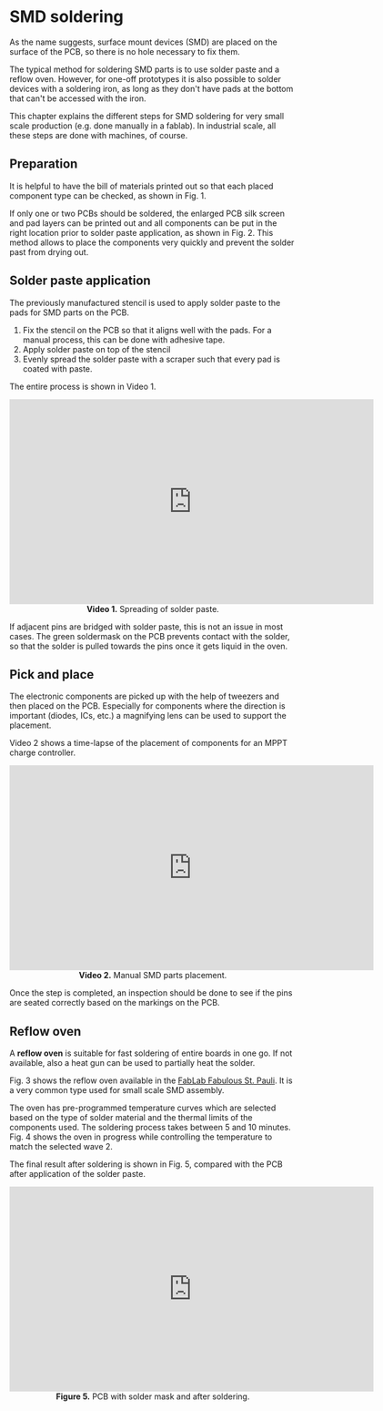 # SMD soldering

As the name suggests, surface mount devices (SMD) are placed on the surface of the PCB, so there is no hole necessary to fix them.

The typical method for soldering SMD parts is to use solder paste and a reflow oven. However, for one-off prototypes it is also possible to solder devices with a soldering iron, as long as they don't have pads at the bottom that can't be accessed with the iron.

This chapter explains the different steps for SMD soldering for very small scale production (e.g. done manually in a fablab). In industrial scale, all these steps are done with machines, of course.

## Preparation

It is helpful to have the bill of materials printed out so that each placed component type can be checked, as shown in Fig. 1.

<fig-caption src="production/bom_printout.jpg" caption="BOM print-out with check marks" num="1" />

If only one or two PCBs should be soldered, the enlarged PCB silk screen and pad layers can be printed out and all components can be put in the right location prior to solder paste application, as shown in Fig. 2. This method allows to place the components very quickly and prevent the solder past from drying out.

<fig-caption src="production/pcb_printout.jpg" caption="Enlarged PCB layout print" num="2" />

## Solder paste application

The previously manufactured stencil is used to apply solder paste to the pads for SMD parts on the PCB.

1. Fix the stencil on the PCB so that it aligns well with the pads. For a manual process, this can be done with adhesive tape.
2. Apply solder paste on top of the stencil
3. Evenly spread the solder paste with a scraper such that every pad is coated with paste.

The entire process is shown in Video 1.

<center>
<iframe src="https://player.vimeo.com/video/471677194" width="640" height="360" frameborder="0" allow="autoplay; fullscreen" allowfullscreen></iframe>
<figcaption><b>Video 1.</b> Spreading of solder paste.</figcaption>
</center>

<!--
<fig-caption src="production/stencil_spreading_paste.jpg" caption="Applying solder paste onto the PCB" num="1" />
-->

If adjacent pins are bridged with solder paste, this is not an issue in most cases. The green soldermask on the PCB prevents contact with the solder, so that the solder is pulled towards the pins once it gets liquid in the oven.

## Pick and place

The electronic components are picked up with the help of tweezers and then placed on the PCB. Especially for components where the direction is important (diodes, ICs, etc.) a magnifying lens can be used to support the placement.

Video 2 shows a time-lapse of the placement of components for an MPPT charge controller.

<center>
<iframe src="https://player.vimeo.com/video/471677708" width="640" height="360" frameborder="0" allow="autoplay; fullscreen" allowfullscreen></iframe>
<figcaption><b>Video 2.</b> Manual SMD parts placement.</figcaption>
</center>

Once the step is completed, an inspection should be done to see if the pins are seated correctly based on the markings on the PCB.

## Reflow oven

A **reflow oven** is suitable for fast soldering of entire boards in one go. If not available, also a heat gun can be used to partially heat the solder.

Fig. 3 shows the reflow oven available in the [FabLab Fabulous St. Pauli](http://www.fablab-hamburg.org/). It is a very common type used for small scale SMD assembly.

<fig-caption src="production/reflow_placing_equipment.jpg" caption="Placing the BMS PCB inside the reflow oven" num="3" />

The oven has pre-programmed temperature curves which are selected based on the type of solder material and the thermal limits of the components used. The soldering process takes between 5 and 10 minutes. Fig. 4 shows the oven in progress while controlling the temperature to match the selected wave 2.

<fig-caption src="production/reflow_progress_curve.jpg" caption="Reflow in progress with temperature curve (wave) 2" num="4" />

The final result after soldering is shown in Fig. 5, compared with the PCB after application of the solder paste.

<center>
<iframe src="https://h5p.org/h5p/embed/191468" width="640" height="360" frameborder="0" allowfullscreen="allowfullscreen"></iframe><script src="https://h5p.org/sites/all/modules/h5p/library/js/h5p-resizer.js" charset="UTF-8"></script>
<figcaption><b>Figure 5.</b> PCB with solder mask and after soldering.</figcaption>
</center>
